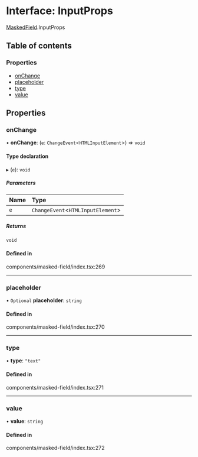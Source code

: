 # Interface: InputProps

[MaskedField](../wiki/MaskedField).InputProps

## Table of contents

### Properties

- [onChange](../wiki/MaskedField.InputProps#onchange)
- [placeholder](../wiki/MaskedField.InputProps#placeholder)
- [type](../wiki/MaskedField.InputProps#type)
- [value](../wiki/MaskedField.InputProps#value)

## Properties

### onChange

• **onChange**: (`e`: `ChangeEvent`<`HTMLInputElement`\>) => `void`

#### Type declaration

▸ (`e`): `void`

##### Parameters

| Name | Type |
| :------ | :------ |
| `e` | `ChangeEvent`<`HTMLInputElement`\> |

##### Returns

`void`

#### Defined in

components/masked-field/index.tsx:269

___

### placeholder

• `Optional` **placeholder**: `string`

#### Defined in

components/masked-field/index.tsx:270

___

### type

• **type**: ``"text"``

#### Defined in

components/masked-field/index.tsx:271

___

### value

• **value**: `string`

#### Defined in

components/masked-field/index.tsx:272
